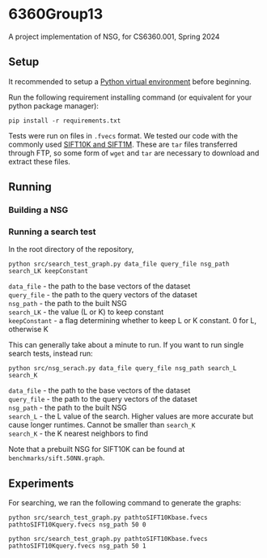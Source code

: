 # 6360Group13
A project implementation of NSG, for CS6360.001, Spring 2024

## Setup
It recommended to setup a [Python virtual environment](https://docs.python.org/3/library/venv.html) before beginning.

Run the following requirement installing command (or equivalent for your python package manager):
```shell
pip install -r requirements.txt
```

Tests were run on files in `.fvecs` format. We tested our code with the commonly used [SIFT10K and SIFT1M](http://corpus-texmex.irisa.fr/). These are `tar` files transferred through FTP, so some form of `wget` and `tar` are necessary to download and extract these files.

## Running

### Building a NSG

### Running a search test
In the root directory of the repository,

```shell
python src/search_test_graph.py data_file query_file nsg_path search_LK keepConstant
```

`data_file` - the path to the base vectors of the dataset <br>
`query_file` - the path to the query vectors of the dataset <br>
`nsg_path` - the path to the built NSG <br>
`search_LK` - the value (L or K) to keep constant <br>
`keepConstant` - a flag determining whether to keep L or K constant. 0 for L, otherwise K <br>

This can generally take about a minute to run. If you want to run single search tests, instead run:

```shell
python src/nsg_serach.py data_file query_file nsg_path search_L search_K
```

`data_file` - the path to the base vectors of the dataset <br>
`query_file` - the path to the query vectors of the dataset <br>
`nsg_path` - the path to the built NSG <br>
`search_L` - the L value of the search. Higher values are more accurate but cause longer runtimes. Cannot be smaller than `search_K` <br>
`search_K` - the K nearest neighbors to find <br>

Note that a prebuilt NSG for SIFT10K can be found at `benchmarks/sift.50NN.graph`.

## Experiments

For searching, we ran the following command to generate the graphs:
```shell
python src/search_test_graph.py pathtoSIFT10Kbase.fvecs pathtoSIFT10Kquery.fvecs nsg_path 50 0

python src/search_test_graph.py pathtoSIFT10Kbase.fvecs pathtoSIFT10Kquery.fvecs nsg_path 50 1
```